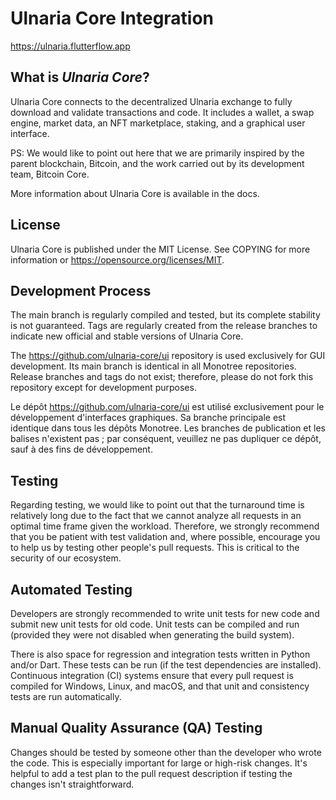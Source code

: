 # Ulnaria Core Integration
https://ulnaria.flutterflow.app

## What is *Ulnaria Core*?
Ulnaria Core connects to the decentralized Ulnaria exchange to fully download and validate transactions and code. It includes a wallet, a swap engine, market data, an NFT marketplace, staking, and a graphical user interface.

PS: We would like to point out here that we are primarily inspired by the parent blockchain, Bitcoin, and the work carried out by its development team, Bitcoin Core.

More information about Ulnaria Core is available in the docs.

## License
Ulnaria Core is published under the MIT License. See COPYING for more information or https://opensource.org/licenses/MIT.

## Development Process
The main branch is regularly compiled and tested, but its complete stability is not guaranteed. Tags are regularly created from the release branches to indicate new official and stable versions of Ulnaria Core.

The https://github.com/ulnaria-core/ui repository is used exclusively for GUI development. Its main branch is identical in all Monotree repositories. Release branches and tags do not exist; therefore, please do not fork this repository except for development purposes.

Le dépôt https://github.com/ulnaria-core/ui est utilisé exclusivement pour le développement d'interfaces graphiques. Sa branche principale est identique dans tous les dépôts Monotree. Les branches de publication et les balises n'existent pas ; par conséquent, veuillez ne pas dupliquer ce dépôt, sauf à des fins de développement.

## Testing
Regarding testing, we would like to point out that the turnaround time is relatively long due to the fact that we cannot analyze all requests in an optimal time frame given the workload. Therefore, we strongly recommend that you be patient with test validation and, where possible, encourage you to help us by testing other people's pull requests. This is critical to the security of our ecosystem.

## Automated Testing
Developers are strongly recommended to write unit tests for new code and submit new unit tests for old code. Unit tests can be compiled and run (provided they were not disabled when generating the build system).

There is also space for regression and integration tests written in Python and/or Dart. These tests can be run (if the test dependencies are installed).
Continuous integration (CI) systems ensure that every pull request is compiled for Windows, Linux, and macOS, and that unit and consistency tests are run automatically.

## Manual Quality Assurance (QA) Testing
Changes should be tested by someone other than the developer who wrote the code. This is especially important for large or high-risk changes. It's helpful to add a test plan to the pull request description if testing the changes isn't straightforward.

